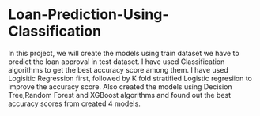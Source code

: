 # Loan-Prediction-Using-Classification
In this project, we will create the models using train dataset we have to predict the loan approval in test dataset. I have used Classification algorithms to get the best accuracy score among them.
I have used Logisitic Regression first, followed by K fold stratified Logistic regresiion to improve the accuracy score. Also created the models using Decision Tree,Random Forest and XGBoost algorithms and found out the best accuracy scores from created 4 models.
